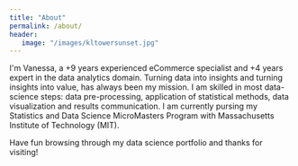 ```yaml
---
title: "About"
permalink: /about/
header:
   image: "/images/kltowersunset.jpg"
---
```


I'm Vanessa, a +9 years experienced eCommerce specialist and +4 years expert in the data analytics domain. Turning data into insights and turning insights into value, has always been my mission. I am skilled in most data-science steps: data pre-processing, application of statistical methods, data visualization and results communication. I am currently pursing my Statistics and Data Science MicroMasters Program with Massachusetts Institute of Technology (MIT).

Have fun browsing through my data science portfolio and thanks for visiting!